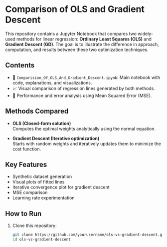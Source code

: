 # Comparison of OLS and Gradient Descent

This repository contains a Jupyter Notebook that compares two widely-used methods for linear regression: **Ordinary Least Squares (OLS)** and **Gradient Descent (GD)**. The goal is to illustrate the difference in approach, computation, and results between these two optimization techniques.

## Contents

- 📘 `Comparision_Of_OLS_And_Gradient_Descent.ipynb`: Main notebook with code, explanations, and visualizations.
- 📈 Visual comparison of regression lines generated by both methods.
- 🧮 Performance and error analysis using Mean Squared Error (MSE).

## Methods Compared

- **OLS (Closed-form solution)**  
  Computes the optimal weights analytically using the normal equation.

- **Gradient Descent (Iterative optimization)**  
  Starts with random weights and iteratively updates them to minimize the cost function.

## Key Features

- Synthetic dataset generation
- Visual plots of fitted lines
- Iterative convergence plot for gradient descent
- MSE comparison
- Learning rate experimentation

## How to Run

1. Clone this repository:
   ```bash
   git clone https://github.com/yourusername/ols-vs-gradient-descent.git
   cd ols-vs-gradient-descent
